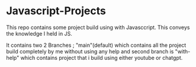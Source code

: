 # Javascript-Projects
This repo contains some project build using with Javasccript. This conveys the knowledge I held in JS.

It contains two 2 Branches ; "main"(default) which contains all the project build completely by me without using any help and second branch is "with-help" which contains project that i build using either youtube or chatgpt.
